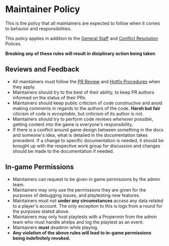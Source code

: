 ﻿# Maintainer Policy
This is the policy that all maintainers are expected to follow when it comes to behavior and responsibilities. 

This policy applies in addition to the [General Staff](../staff-policy.md) and [Conflict Resolution](../staff-conflict-resolution.md) Polices.

**Breaking any of these rules will result in disiplinary action being taken**
## Reviews and Feedback
- All maintainers must follow the [PR Review](../maintainer/review-procedure.md) and [Hotfix Procedures](../maintainer/hotfix-procedure.md) when they apply.
- Maintainers should try to the best of their ability, to keep PR authors informed on the status of their PRs.
- Maintainers should keep public criticism of code *constructive* and avoid making comments in regards to the authors of the code. **Harsh but fair** citicism of code is *acceptable*, but criticism of its author is not.
- Maintainers should try to perform code reviews *whenever possible*, getting content into the game is everyone's responsibility.
- If there is a conflict around game design between something in the docs and someone's idea, what is detailed in the documentation takes precedent. If a change to specific documentation is needed, it should be brought up with the respective work group for discussion and changes should be made to the documentation if needed.

## In-game Permissions
- Maintainers can request to be given in game permissions by the admin team.
- Maintainers may only use the permissions they are given for the purposes of debugging issues, and playtesting new features. 
- Maintainers must not **under any circumstances** access any data related to a player's account. The only exception to this is logs from a round for the purposes stated above.
- Maintainers may only host playtests with a Propermin from the admin team who must handle ahelps and log the playtest as an event. 
- Maintainers **must** deadmin while playing.
- **Any violation of the above rules will lead to in-game permissions being indefinitely revoked.**

